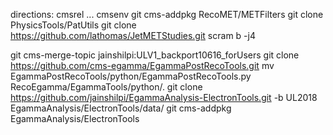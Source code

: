 directions:
cmsrel ... cmsenv
git cms-addpkg RecoMET/METFilters
git clone PhysicsTools/PatUtils
git clone https://github.com/lathomas/JetMETStudies.git 
scram b -j4

git cms-merge-topic jainshilpi:ULV1_backport10616_forUsers
git clone https://github.com/cms-egamma/EgammaPostRecoTools.git
mv EgammaPostRecoTools/python/EgammaPostRecoTools.py RecoEgamma/EgammaTools/python/.
git clone https://github.com/jainshilpi/EgammaAnalysis-ElectronTools.git -b UL2018 EgammaAnalysis/ElectronTools/data/
git cms-addpkg EgammaAnalysis/ElectronTools
